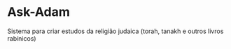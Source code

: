 # Ask-Adam
Sistema para criar estudos da religião judaica (torah, tanakh e outros livros rabínicos)
